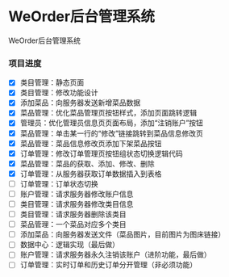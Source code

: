 # WeOrder后台管理系统

WeOrder后台管理系统

### 项目进度

- [x] 类目管理：静态页面
- [x] 类目管理：修改功能设计
- [x] 添加菜品：向服务器发送新增菜品数据
- [x] 菜品管理：优化菜品管理页按钮样式，添加页面跳转逻辑
- [x] 管理员：优化管理员信息页页面布局，添加“注销账户”按钮
- [x] 菜品管理：单击某一行的“修改”链接跳转到菜品信息修改页
- [x] 菜品管理：菜品信息修改页添加下架菜品按钮
- [x] 订单管理：修改订单管理页按钮组状态切换逻辑代码
- [x] 菜品管理：菜品的获取、添加、修改、删除
- [x] 订单管理：从服务器获取订单数据插入到表格
- [ ] 订单管理：订单状态切换
- [ ] 账户管理：请求服务器修改账户信息
- [ ] 类目管理：请求服务器修改类目信息
- [ ] 类目管理：请求服务器删除该类目
- [ ] 菜品管理：一个菜品对应多个类目
- [ ] 添加菜品：向服务器发送文件（菜品图片，目前图片为图床链接）
- [ ] 数据中心：逻辑实现（最后做）
- [ ] 账户管理：请求服务器永久注销该账户（进阶功能，最后做）
- [ ] 订单管理：实时订单和历史订单分开管理（非必须功能）